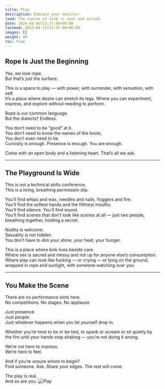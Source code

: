 ```yaml
---
title: Play
description: Embrace your desires!
lead: The canvas of kink is vast and varied.
date: 2024-04-06T13:37:00+00:00
lastmod: 2025-04-11T13:37:00+00:00
images: []
weight: 40
toc: true
---
```


## Rope Is Just the Beginning

Yes, we love rope.  
But that’s just the surface.

This is a space to play — with power, with surrender, with sensation, with self.  
It’s a place where desire can stretch its legs. Where you can experiment, express, and explore without needing to perform.

Rope is our common language.  
But the dialects? Endless.

You don’t need to be “good” at it.  
You don’t need to know the names of the knots.  
You don’t even need to tie.  
Curiosity is enough. Presence is enough. You are enough.

Come with an open body and a listening heart. That’s all we ask.

---

## The Playground Is Wide

This is not a technical skills conference.  
This is a living, breathing permission slip.

You’ll find whips and wax, needles and nails, floggers and fire.  
You’ll find the softest hands and the filthiest mouths.  
You’ll find silence. You’ll find sound.  
You’ll find scenes that don’t look like scenes at all — just two people, breathing together, holding a secret.

Nudity is welcome.  
Sexuality is not hidden.  
You don’t have to dim your shine, your heat, your hunger.

This is a place where kink lives beside care.  
Where sex is sacred and messy and not up for anyone else’s consumption.  
Where play can look like fucking — or crying — or lying on the ground, wrapped in rope and sunlight, with someone watching over you.

---

## You Make the Scene

There are no performance slots here.  
No competitions. No stages. No applause.

Just presence.  
Just people.  
Just whatever happens when you let yourself drop in.

Whether you’re here to tie or be tied, to spank or scream or sit quietly by the fire until your hands stop shaking — you’re not doing it wrong.

We’re not here to impress.  
We’re here to feel.

And if you’re unsure where to begin?  
Find someone. Ask. Share your edges. The rest will come.

The play is real.  
And so are you.
![Play](/images/rrc25/play.png)
